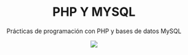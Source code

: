 <div align="center">
  <h1><b>PHP Y MYSQL</b></h1>
  <p>Prácticas de programación con PHP y bases de datos MySQL</p>
  <img src="https://i.postimg.cc/XqmkpsKC/SQL.png">
</div>

